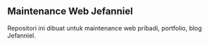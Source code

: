## Maintenance Web Jefanniel

Repositori ini dibuat untuk maintenance web pribadi, portfolio, blog Jefanniel.
